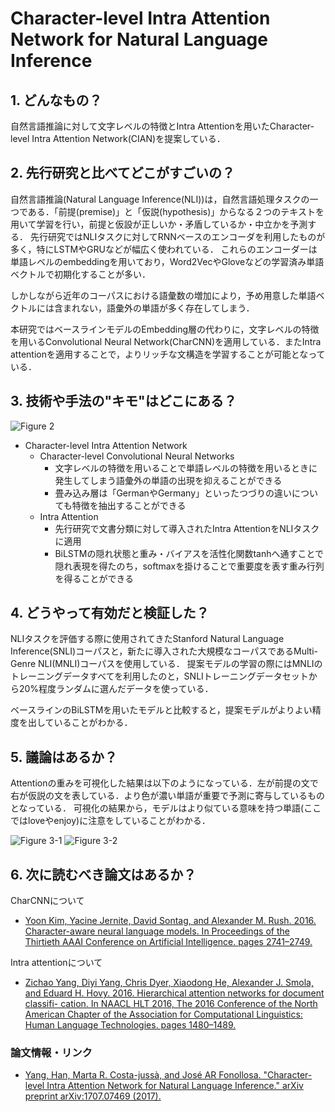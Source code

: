 # Character-level Intra Attention Network for Natural Language Inference

## 1. どんなもの？

自然言語推論に対して文字レベルの特徴とIntra Attentionを用いたCharacter-level Intra Attention Network(CIAN)を提案している．

## 2. 先行研究と比べてどこがすごいの？

自然言語推論(Natural Language Inference(NLI))は，自然言語処理タスクの一つである．「前提(premise)」と「仮説(hypothesis)」からなる２つのテキストを用いて学習を行い，前提と仮設が正しいか・矛盾しているか・中立かを予測する．
先行研究ではNLIタスクに対してRNNベースのエンコーダを利用したものが多く，特にLSTMやGRUなどが幅広く使われている．
これらのエンコーダーは単語レベルのembeddingを用いており，Word2VecやGloveなどの学習済み単語ベクトルで初期化することが多い．

しかしながら近年のコーパスにおける語彙数の増加により，予め用意した単語ベクトルには含まれない，語彙外の単語が多く存在してしまう．

本研究ではベースラインモデルのEmbedding層の代わりに，文字レベルの特徴を用いるConvolutional Neural Network(CharCNN)を適用している．またIntra attentionを適用することで，よりリッチな文構造を学習することが可能となっている．

## 3. 技術や手法の"キモ"はどこにある？

![Figure 2](https://raw.githubusercontent.com/shunk031/paper-survey/master/images/NLP/Character-level_Intra_Attention_Network_for_Natural_Language_Inference/figure2.png)

- Character-level Intra Attention Network
  - Character-level Convolutional Neural Networks
    - 文字レベルの特徴を用いることで単語レベルの特徴を用いるときに発生してしまう語彙外の単語の出現を抑えることができる
    - 畳み込み層は「GermanやGermany」といったつづりの違いについても特徴を抽出することができる
  - Intra Attention
    - 先行研究で文書分類に対して導入されたIntra AttentionをNLIタスクに適用
    - BiLSTMの隠れ状態と重み・バイアスを活性化関数tanhへ通すことで隠れ表現を得たのち，softmaxを掛けることで重要度を表す重み行列を得ることができる
	
## 4. どうやって有効だと検証した？

NLIタスクを評価する際に使用されてきたStanford Natural Language Inference(SNLI)コーパスと，新たに導入された大規模なコーパスであるMulti-Genre NLI(MNLI)コーパスを使用している．
提案モデルの学習の際にはMNLIのトレーニングデータすべてを利用したのと，SNLIトレーニングデータセットから20%程度ランダムに選んだデータを使っている．

ベースラインのBiLSTMを用いたモデルと比較すると，提案モデルがよりよい精度を出していることがわかる．

## 5. 議論はあるか？

Attentionの重みを可視化した結果は以下のようになっている．左が前提の文で右が仮説の文を表している．より色が濃い単語が重要で予測に寄与しているものとなっている．
可視化の結果から，モデルはより似ている意味を持つ単語(ここではloveやenjoy)に注意をしていることがわかる．

![Figure 3-1](https://raw.githubusercontent.com/shunk031/paper-survey/master/images/NLP/Character-level_Intra_Attention_Network_for_Natural_Language_Inference/figure3-1.png)
![Figure 3-2](https://raw.githubusercontent.com/shunk031/paper-survey/master/images/NLP/Character-level_Intra_Attention_Network_for_Natural_Language_Inference/figure3-2.png)

## 6. 次に読むべき論文はあるか？

CharCNNについて
- [Yoon Kim, Yacine Jernite, David Sontag, and Alexander M. Rush. 2016. Character-aware neural language models. In Proceedings of the Thirtieth AAAI Conference on Artificial Intelligence. pages 2741–2749.](https://dl.acm.org/citation.cfm?id=3016285)

Intra attentionについて
- [Zichao Yang, Diyi Yang, Chris Dyer, Xiaodong He, Alexander J. Smola, and Eduard H. Hovy. 2016. Hierarchical attention networks for document classifi- cation. In NAACL HLT 2016, The 2016 Conference of the North American Chapter of the Association for Computational Linguistics: Human Language Technologies. pages 1480–1489.](http://www.aclweb.org/anthology/N16-1174)

### 論文情報・リンク

* [Yang, Han, Marta R. Costa-jussà, and José AR Fonollosa. "Character-level Intra Attention Network for Natural Language Inference." arXiv preprint arXiv:1707.07469 (2017).](https://arxiv.org/abs/1707.07469)
